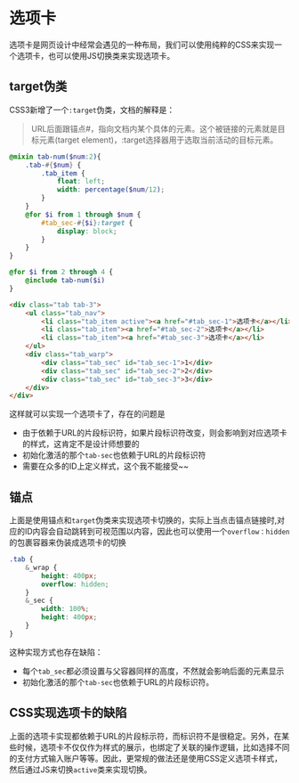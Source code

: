 选项卡
===
选项卡是网页设计中经常会遇见的一种布局，我们可以使用纯粹的CSS来实现一个选项卡，也可以使用JS切换类来实现选项卡。
## target伪类
CSS3新增了一个`:target`伪类，文档的解释是：
> URL后面跟锚点#，指向文档内某个具体的元素。这个被链接的元素就是目标元素(target element)，:target选择器用于选取当前活动的目标元素。
```scss
@mixin tab-num($num:2){
	.tab-#{$num} {
		.tab_item {
			float: left;
			width: percentage($num/12);
		}
	}
	@for $i from 1 through $num {
		#tab_sec-#{$i}:target {
			display: block;
		}
	}
}

@for $i from 2 through 4 {
	@include tab-num($i)
}
```

```html
<div class="tab tab-3">
    <ul class="tab_nav">
        <li class="tab_item active"><a href="#tab_sec-1">选项卡</a></li>
        <li class="tab_item"><a href="#tab_sec-2">选项卡</a></li>
        <li class="tab_item"><a href="#tab_sec-3">选项卡</a></li>
    </ul>
    <div class="tab_warp">
        <div class="tab_sec" id="tab_sec-1">1</div>
        <div class="tab_sec" id="tab_sec-2">2</div>
        <div class="tab_sec" id="tab_sec-3">3</div>
    </div>
</div>
```

这样就可以实现一个选项卡了，存在的问题是
* 由于依赖于URL的片段标识符，如果片段标识符改变，则会影响到对应选项卡的样式，这肯定不是设计师想要的
* 初始化激活的那个`tab-sec`也依赖于URL的片段标识符
* 需要在众多的ID上定义样式，这个我不能接受~~

## 锚点
上面是使用锚点和`target`伪类来实现选项卡切换的，实际上当点击锚点链接时,对应的ID内容会自动跳转到可视范围以内容，因此也可以使用一个`overflow：hidden`的包裹容器来伪装成选项卡的切换
```scss
.tab {
    &_wrap {
        height: 400px;
        overflow: hidden;
    }
    &_sec {
        width: 100%;
        height: 400px;
    }
}
```
这种实现方式也存在缺陷：
* 每个`tab_sec`都必须设置与父容器同样的高度，不然就会影响后面的元素显示
* 初始化激活的那个`tab-sec`也依赖于URL的片段标识符。

## CSS实现选项卡的缺陷
上面的选项卡实现都依赖于URL的片段标示符，而标识符不是很稳定。另外，在某些时候，选项卡不仅仅作为样式的展示，也绑定了关联的操作逻辑，比如选择不同的支付方式输入账户等等。因此，更常规的做法还是使用CSS定义选项卡样式，然后通过JS来切换`active`类来实现切换。